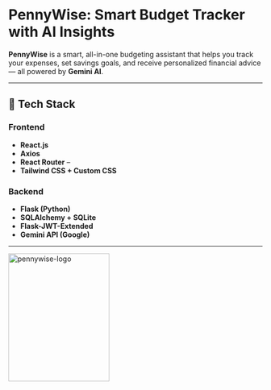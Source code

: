 # PennyWise: Smart Budget Tracker with AI Insights

**PennyWise** is a smart, all-in-one budgeting assistant that helps you track your expenses, set savings goals, and receive personalized financial advice — all powered by **Gemini AI**.

---

## 🔧 Tech Stack

### Frontend
- **React.js**  
- **Axios**  
- **React Router** – 
- **Tailwind CSS + Custom CSS**
  
### Backend
- **Flask (Python)**   
- **SQLAlchemy + SQLite**  
- **Flask-JWT-Extended** 
- **Gemini API (Google)**  

---

<p align="left"><img width="200" height="254" alt="pennywise-logo" src="https://github.com/user-attachments/assets/4ade1b9d-b853-4eff-8eda-a0777ab797fb" /> </p>
